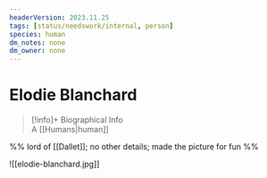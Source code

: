 ```yaml
---
headerVersion: 2023.11.25
tags: [status/needswork/internal, person]
species: human
dm_notes: none
dm_owner: none
---
```

# Elodie Blanchard
>[!info]+ Biographical Info  
> A [[Humans|human]]


%% lord of [[Dallet]]; no other details; made the picture for fun  %%

![[elodie-blanchard.jpg]]